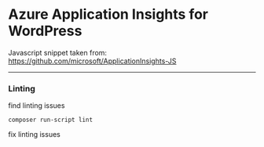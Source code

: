 # Azure Application Insights for WordPress

Javascript snippet taken from:
https://github.com/microsoft/ApplicationInsights-JS

---

### Linting
find linting issues
```shell
composer run-script lint
```

fix linting issues
```shell
```